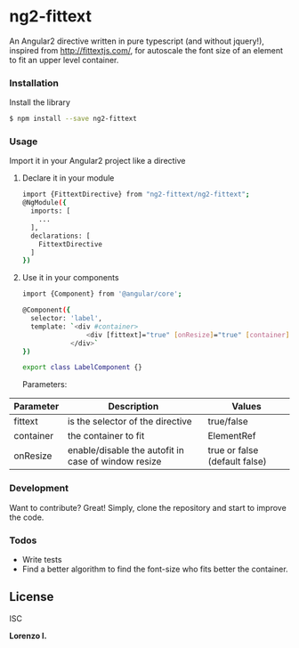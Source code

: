 # ng2-fittext

An Angular2 directive written in pure typescript (and without jquery!), inspired from http://fittextjs.com/, for autoscale the font size of an element to fit an upper level container.

### Installation

Install the library
```sh
$ npm install --save ng2-fittext
```

### Usage

Import it in your Angular2 project like a directive

1) Declare it in your module
    ```sh
    import {FittextDirective} from "ng2-fittext/ng2-fittext";
    @NgModule({
      imports: [
        ...
      ],
      declarations: [
        FittextDirective
      ]
    })
    
    ```
    
1) Use it in your components
    ```sh
   import {Component} from '@angular/core';
   
    @Component({
      selector: 'label',
      template: `<div #container>
                    <div [fittext]="true" [onResize]="true" [container]="container">Bla bla bla...</div>
                </div>`
    })
    
    export class LabelComponent {}

    ```

   Parameters:
    
  | Parameter | Description | Values |
  | --- | --- | --- |
  | fittext | is the selector of the directive | true/false
  | container | the container to fit | ElementRef
  | onResize | enable/disable the autofit in case of window resize | true or false (default false)



### Development

Want to contribute? Great!
Simply, clone the repository and start to improve the code.

### Todos

 - Write tests
 - Find a better algorithm to find the font-size who fits better the container.

License
----

ISC


**Lorenzo I.**
  
